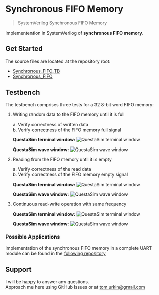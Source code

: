 # Synchronous FIFO Memory

> SystemVerilog Synchronous FIFO Memory  

Implementention in SystemVerilog of __synchronous FIFO memory__.  

## Get Started

The source files  are located at the repository root:

- [Synchronous_FIFO_TB](./Synchronous_FIFO_TB.sv)
- [Synchronous_FIFO](./Synchronous_FIFO.sv)

## Testbench

The testbench comprises three tests for a 32 8-bit word FIFO memory:
1.	Writing random data to the FIFO memory until it is full  

	a.	Verify correctness of written data  
	b.	Verify correctness of the FIFO memory full signal

	**QuestaSim terminal window:**
		![QuestaSim terminal window](./docs/Write_test.JPG) 

	**QuestaSim wave window:**
		![QuestaSim wave window](./docs/Write_test_wave.JPG)  
	
	
2.	Reading from the FIFO memory until it is empty  

	a.	Verify correctness of the read data  
	b.	Verify correctness of the FIFO memory empty signal
	
	**QuestaSim terminal window:**
		![QuestaSim terminal window](./docs/Read_test.JPG) 

	**QuestaSim wave window:**
		![QuestaSim wave window](./docs/Read_test_wave.JPG)  
	
3.	Continuous read-write operation with same frequency 

	**QuestaSim terminal window:**
		![QuestaSim terminal window](./docs/continious_test.JPG) 

	**QuestaSim wave window:**
		![QuestaSim wave window](./docs/continious_test_wave.JPG)  
	



### Possible Applications

Implementation of the synchronous FIFO memory in a complete UART module can be found in the [following repository]((./Synchronous_FIFO.sv))

## Support

I will be happy to answer any questions.  
Approach me here using GitHub Issues or at tom.urkin@gmail.com